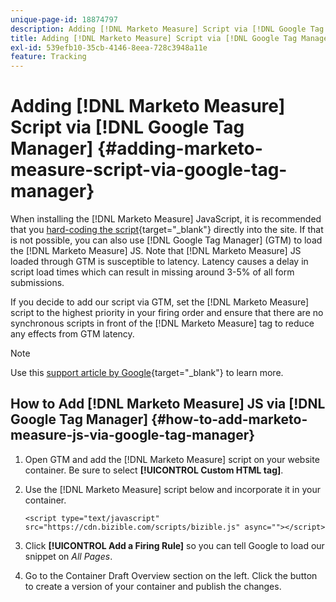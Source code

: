 ```yaml
---
unique-page-id: 18874797
description: Adding [!DNL Marketo Measure] Script via [!DNL Google Tag Manager] - [!DNL Marketo Measure]
title: Adding [!DNL Marketo Measure] Script via [!DNL Google Tag Manager]
exl-id: 539efb10-35cb-4146-8eea-728c3948a11e
feature: Tracking
---
```

# Adding [!DNL Marketo Measure] Script via [!DNL Google Tag Manager] {#adding-marketo-measure-script-via-google-tag-manager}

When installing the [!DNL Marketo Measure] JavaScript, it is recommended that you [hard-coding the script](/help/marketo-measure-tracking/setting-up-tracking/adding-marketo-measure-script.md){target="_blank"} directly into the site. If that is not possible, you can also use [!DNL Google Tag Manager] (GTM) to load the [!DNL Marketo Measure] JS. Note that [!DNL Marketo Measure] JS loaded through GTM is susceptible to latency. Latency causes a delay in script load times which can result in missing around 3-5% of all form submissions.

If you decide to add our script via GTM, set the [!DNL Marketo Measure] script to the highest priority in your firing order and ensure that there are no synchronous scripts in front of the [!DNL Marketo Measure] tag to reduce any effects from GTM latency.

>[!NOTE]
>
>Use this [support article by Google](https://support.google.com/tagmanager/answer/2772421?hl=en){target="_blank"} to learn more.

## How to Add [!DNL Marketo Measure] JS via [!DNL Google Tag Manager] {#how-to-add-marketo-measure-js-via-google-tag-manager}

1. Open GTM and add the [!DNL Marketo Measure] script on your website container. Be sure to select **[!UICONTROL Custom HTML tag]**.

1. Use the [!DNL Marketo Measure] script below and incorporate it in your container.

   `<script type="text/javascript" src="https://cdn.bizible.com/scripts/bizible.js" async=""></script>`

1. Click **[!UICONTROL Add a Firing Rule]** so you can tell Google to load our snippet on *All Pages*.

1. Go to the Container Draft Overview section on the left. Click the button to create a version of your container and publish the changes.
